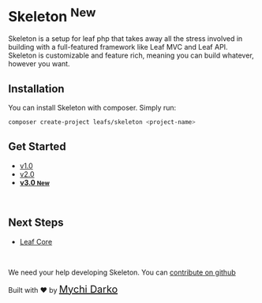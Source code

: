 # Skeleton <sup class="new-tag-1">New</sup>

Skeleton is a setup for leaf php that takes away all the stress involved in building with a full-featured framework like Leaf MVC and Leaf API. Skeleton is customizable and feature rich, meaning you can build whatever, however you want.

## Installation

You can install Skeleton with composer. Simply run:

```bash
composer create-project leafs/skeleton <project-name>
```

## Get Started

- [v1.0](skeleton/v/1.0/)
- [v2.0](skeleton/v/2.0/)
- [**v3.0 <small class="new-tag-1">New</small>**](https://skeleton.leafphp.dev)

<br>

## Next Steps

- [Leaf Core](leaf/)

<br>

We need your help developing Skeleton. You can [contribute on github](https://github.com/leafsphp/skeleton/)

Built with ❤ by <a href="https://mychi.netlify.app" style="font-size: 20px; color: #111;" target="_blank">Mychi Darko</a>
